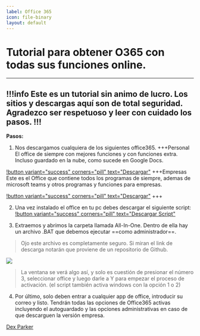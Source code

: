 ```yaml
---
label: Office 365
icon: file-binary
layout: default
---
```


# Tutorial para obtener O365 con todas sus funciones online.
---
!!!info Este es un tutorial sin animo de lucro. Los sitios y descargas aquí son de total seguridad.
Agradezco ser respetuoso y leer con cuidado los pasos.
!!!
---

**Pasos:**
1. Nos descargamos cualquiera de los siguientes office365.
+++Personal
El office de siempre con mejores funciones y con funciones extra. Incluso guardado en la nube, como sucede en Google Docs.

[!button variant="success" corners="pill" text="Descargar"](http://officecdn.microsoft.com/db/492350F6-3A01-4F97-B9C0-C7C6DDF67D60/media/en-US/O365ProPlusRetail.img)
+++Empresas
Este es el Office que contiene todos los programas de siempre, ademas de microsoft teams y otros programas y funciones para empresas.

[!button variant="success" corners="pill" text="Descargar"](http://officecdn.microsoft.com/db/492350F6-3A01-4F97-B9C0-C7C6DDF67D60/media/en-US/O365BusinessRetail.img)
+++

2. Una vez instalado el office en tu pc debes descargar el siguiente script:
[!button variant="success" corners="pill" text="Descargar Script"](https://github.com/massgravel/Microsoft-Activation-Scripts/archive/refs/heads/master.zip)

3. Extraemos y abrimos la carpeta llamada All-In-One. 
Dentro de ella hay un archivo .BAT que debemos ejecutar ==como administrador==.
> Ojo este archivo es completamente seguro. Si miran el link de descarga notarán que proviene de un repositorio de Github.

![](https://i.postimg.cc/8PZ4HF2r/img0365.png)

> La ventana se verá algo así, y solo es cuestión de presionar el número 3, seleccionar office y luego darle a Y para empezar el proceso de activación. (el script también activa windows con la opción 1 o 2)

4. Por último, solo deben entrar a cualquier app de office, introducir su correo y listo.
Tendrán todas las opciones de Office365 activas incluyendo el autoguardado y las opciones administrativas en caso de que descarguen la versión empresa.

[Dex Parker]()
